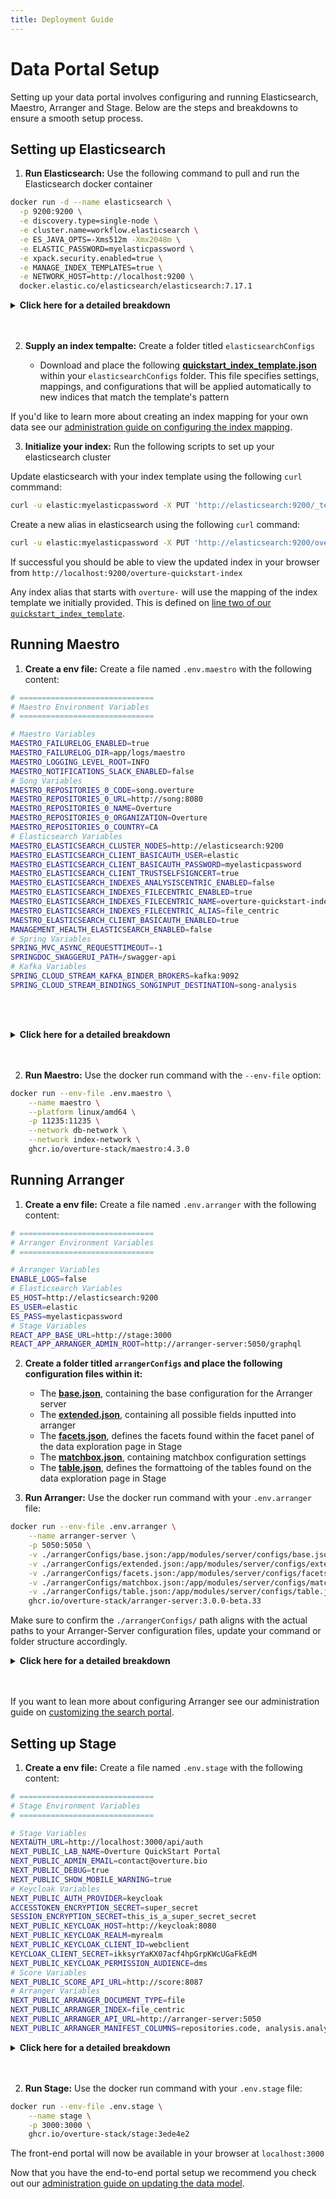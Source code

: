 ```yaml
---
title: Deployment Guide
---
```


# Data Portal Setup

Setting up your data portal involves configuring and running Elasticsearch, Maestro, Arranger and Stage. Below are the steps and breakdowns to ensure a smooth setup process.

## Setting up Elasticsearch

1. **Run Elasticsearch:** Use the following command to pull and run the Elasticsearch docker container

```bash
docker run -d --name elasticsearch \
  -p 9200:9200 \
  -e discovery.type=single-node \
  -e cluster.name=workflow.elasticsearch \
  -e ES_JAVA_OPTS=-Xms512m -Xmx2048m \
  -e ELASTIC_PASSWORD=myelasticpassword \
  -e xpack.security.enabled=true \
  -e MANAGE_INDEX_TEMPLATES=true \
  -e NETWORK_HOST=http://localhost:9200 \
  docker.elastic.co/elasticsearch/elasticsearch:7.17.1
```

<details>
  <summary><b>Click here for a detailed breakdown</b></summary>
<br></br>

- `-p 9200:9200` maps port 9200 of the host to port 9200 of the container


- `-e discovery.type=single-node` configures Elasticsearch to run in single-node mode, this bypasses the need for cluster discovery and formation protocols, making Elasticsearch start up as a standalone node, ideal for development, testing, or small-scale deployments where clustering is not necessary


- `-e cluster.name=workflow.elasticsearch` names the Elasticsearch cluster, this is good practice in case you choose to run multiple clusters or nodes in the future


- `-e ES_JAVA_OPTS=-Xms512m -Xmx2048m` sets the initial and maximum heap size for the Java Virtual Machine (JVM) running Elasticsearch. `-Xms512m` sets the initial heap size to 512 MB.
`-Xmx2048m` sets the maximum heap size to 2048 MB (2 GB). Properly setting these values ensures that Elasticsearch has enough memory to handle its operations efficiently, but not so much that it starves other processes on the host machine.


- `-e xpack.security.enabled=true` activates security features such as authentication, authorization, encryption, and audit logging


- `-e MANAGE_INDEX_TEMPLATES=true` ensures Elasticsearch manages index templates, when true, the system expects to manage the index templates as part of its operations. In the next step we will create a client services to set up the default configurations for new indices


- `-e ELASTIC_PASSWORD=myelasticpassword` Sets the password for the elastic user

---
</details>
<br></br>

2. **Supply an index tempalte:** Create a folder titled `elasticsearchConfigs`


   - Download and place the following **[quickstart_index_template.json](https://github.com/overture-stack/composer/blob/develop/configurationFiles/elasticsearchConfigs/quickstart_index_template.json)** within your `elasticsearchConfigs` folder. This file specifies settings, mappings, and configurations that will be applied automatically to new indices that match the template's pattern


<Note title="Learn More">If you'd like to learn more about creating an index mapping for your own data see our [administration guide on configuring the index mapping](/documentation/guides/administration/indexmapping/).</Note>

3. **Initialize your index:** Run the following scripts to set up your elasticsearch cluster

Update elasticsearch with your index template using the following `curl` commmand:

```bash
curl -u elastic:myelasticpassword -X PUT 'http://elasticsearch:9200/_template/index_template' -H 'Content-Type: application/json' -d ./elasticsearchConfigs/quickstart_index_template.json 
```

Create a new alias in elasticsearch using the following `curl` command:

```bash
curl -u elastic:myelasticpassword -X PUT 'http://elasticsearch:9200/overture-quickstart-index'
```

If successful you should be able to view the updated index in your browser from `http://localhost:9200/overture-quickstart-index`

<Note title="How this works">Any index alias that starts with `overture-` will use the mapping of the index template we initially provided. This is defined on [line two of our `quickstart_index_template`](https://github.com/overture-stack/composer/blob/develop/configurationFiles/elasticsearchConfigs/quickstart_index_template.json#L2).</Note>

## Running Maestro

1. **Create a env file:** Create a file named `.env.maestro` with the following content:

```bash
# ==============================
# Maestro Environment Variables
# ==============================

# Maestro Variables
MAESTRO_FAILURELOG_ENABLED=true
MAESTRO_FAILURELOG_DIR=app/logs/maestro
MAESTRO_LOGGING_LEVEL_ROOT=INFO
MAESTRO_NOTIFICATIONS_SLACK_ENABLED=false
# Song Variables
MAESTRO_REPOSITORIES_0_CODE=song.overture
MAESTRO_REPOSITORIES_0_URL=http://song:8080
MAESTRO_REPOSITORIES_0_NAME=Overture
MAESTRO_REPOSITORIES_0_ORGANIZATION=Overture
MAESTRO_REPOSITORIES_0_COUNTRY=CA
# Elasticsearch Variables
MAESTRO_ELASTICSEARCH_CLUSTER_NODES=http://elasticsearch:9200
MAESTRO_ELASTICSEARCH_CLIENT_BASICAUTH_USER=elastic
MAESTRO_ELASTICSEARCH_CLIENT_BASICAUTH_PASSWORD=myelasticpassword
MAESTRO_ELASTICSEARCH_CLIENT_TRUSTSELFSIGNCERT=true
MAESTRO_ELASTICSEARCH_INDEXES_ANALYSISCENTRIC_ENABLED=false
MAESTRO_ELASTICSEARCH_INDEXES_FILECENTRIC_ENABLED=true
MAESTRO_ELASTICSEARCH_INDEXES_FILECENTRIC_NAME=overture-quickstart-index
MAESTRO_ELASTICSEARCH_INDEXES_FILECENTRIC_ALIAS=file_centric
MAESTRO_ELASTICSEARCH_CLIENT_BASICAUTH_ENABLED=true
MANAGEMENT_HEALTH_ELASTICSEARCH_ENABLED=false
# Spring Variables
SPRING_MVC_ASYNC_REQUESTTIMEOUT=-1
SPRINGDOC_SWAGGERUI_PATH=/swagger-api
# Kafka Variables
SPRING_CLOUD_STREAM_KAFKA_BINDER_BROKERS=kafka:9092
SPRING_CLOUD_STREAM_BINDINGS_SONGINPUT_DESTINATION=song-analysis
```

<br></br>

<details>
  <summary><b>Click here for a detailed breakdown</b></summary>

  <br></br>

### Maestro Variables

- `MAESTRO_FAILURELOG_ENABLED` enables or disables failure logging. When set to `true`, Maestro logs any failures that occur, which is useful for debugging and monitoring purposes


- `MAESTRO_FAILURELOG_DIR` sets the directory path where failure logs are stored. The value should be `app/logs/maestro` or another path of your choosing


- `MAESTRO_LOGGING_LEVEL_ROOT` sets the root logging level for Maestro. The value can be `INFO`, `DEBUG`, `WARN`, etc. It determines the level of detail included in logs, where `INFO` is standard and `DEBUG` provides more detailed information


- `MAESTRO_NOTIFICATIONS_SLACK_ENABLED` enables or disables Slack notifications. When set to `true`, Maestro can send notifications to a Slack channel

#### Song Variables

- `MAESTRO_REPOSITORIES_0_CODE` sets the code identifier for the repository. The value here is `song.overture`, serving as a unique identifier used within Maestro to reference the repository


- `MAESTRO_REPOSITORIES_0_URL` is the URL of the metadata repository. The value is `http://song:8080`, specifying the endpoint where Maestro can connect to the Song repository


- `MAESTRO_REPOSITORIES_0_NAME` defines the display name for the repository. The value is `Overture`, providing a human-readable name for the repository used in logs and interfaces


- `MAESTRO_REPOSITORIES_0_ORGANIZATION`: defines the name of the organization that owns the repository


- `MAESTRO_REPOSITORIES_0_COUNTRY` defines  the country code for the repository's location. The value is `CA` (Canada), indicating the country associated with the repository

#### Elasticsearch Variables

- `MAESTRO_ELASTICSEARCH_INDEXES_ANALYSISCENTRIC_ENABLED` set to `true` specifing that analysis-centric index are to be expected


- `MAESTRO_ELASTICSEARCH_INDEXES_FILECENTRIC_ENABLED` set to `false` specifing to Maestro that file-centric index are not to be expected


- `MAESTRO_ELASTICSEARCH_CLIENT_BASICAUTH_ENABLED` enables basic authentication for the Elasticsearch client


- `MAESTRO_ELASTICSEARCH_INDEXES_ANALYSISCENTRIC_NAME` is the name of the analysis-centric Elasticsearch index. The value is `analysis-composer-index`, aligned with our previously created index


- `MAESTRO_ELASTICSEARCH_INDEXES_ANALYSISCENTRIC_ALIAS` is the alias for the analysis-centric Elasticsearch index


- `MAESTRO_ELASTICSEARCH_CLUSTER_NODES` points to the address of the Elasticsearch cluster node(s). The value is `elasticsearch:9200`, specifying the Elasticsearch node that Maestro will interact with


- `MAESTRO_ELASTICSEARCH_CLIENT_BASICAUTH_USER`, `MAESTRO_ELASTICSEARCH_CLIENT_BASICAUTH_PASSWORD` is the username and password for Elasticsearch


- `MANAGEMENT_HEALTH_ELASTICSEARCH_ENABLED`: Enables or disables Elasticsearch health checks. The value can be `false` (disabled) or `true` (enabled), controlling whether health checks for Elasticsearch are performed.


- `MANAGEMENT_SECURITY_ENABLED`: Enables or disables security management. The value can be `false` (disabled) or `true` (enabled), controlling whether security features are enabled.

#### Spring Variables

- `SPRING_MVC_ASYNC_REQUESTTIMEOUT` is `-1` (no timeout), this setting determines how long asynchronous requests are allowed to run before timing out


- `SPRINGDOC_SWAGGERUI_PATH` is `/swagger-api`, specifying the URL path where the Swagger UI can be accessed (`localhost:11235/swagger-api`).


#### Kafka Variables

- `SPRING_CLOUD_STREAM_KAFKA_BINDER_BROKERS` defines the address of the Kafka broker(s). The value is set to `kafka:9092`, specifying the Kafka instance we set up earlier

- `SPRING_CLOUD_STREAM_BINDINGS_SONGINPUT_DESTINATION` is the destination topic for the Song input binding. The value is `song-analysis`, pointing to the Kafka topic we configured earlier

<br></br>
</details>
<br></br>

2. **Run Maestro:** Use the docker run command with the `--env-file` option:

```bash
docker run --env-file .env.maestro \
    --name maestro \
    --platform linux/amd64 \
    -p 11235:11235 \
    --network db-network \
    --network index-network \
    ghcr.io/overture-stack/maestro:4.3.0

```

## Running Arranger

1. **Create a env file:** Create a file named `.env.arranger` with the following content:

```bash
# ==============================
# Arranger Environment Variables
# ==============================

# Arranger Variables
ENABLE_LOGS=false
# Elasticsearch Variables
ES_HOST=http://elasticsearch:9200
ES_USER=elastic
ES_PASS=myelasticpassword
# Stage Variables
REACT_APP_BASE_URL=http://stage:3000
REACT_APP_ARRANGER_ADMIN_ROOT=http://arranger-server:5050/graphql
```

2. **Create a folder titled `arrangerConfigs` and place the following configuration files within it:**


   - The **[base.json](https://github.com/overture-stack/composer/blob/develop/configurationFiles/arrangerConfigs/base.json)**, containing the base configuration for the Arranger server
   - The **[extended.json](https://github.com/overture-stack/composer/blob/develop/configurationFiles/arrangerConfigs/extended.json)**, containing all possible fields inputted into arranger
   - The **[facets.json](https://github.com/overture-stack/composer/blob/develop/configurationFiles/arrangerConfigs/facets.json)**,  defines the facets found within the facet panel of the data exploration page in Stage
   - The **[matchbox.json](https://github.com/overture-stack/composer/blob/develop/configurationFiles/arrangerConfigs/matchbox.json)**, containing matchbox configuration settings
   - The **[table.json](https://github.com/overture-stack/composer/blob/develop/configurationFiles/arrangerConfigs/table.json)**, defines the formattoing of the tables found on the data exploration page in Stage


3. **Run Arranger:** Use the docker run command with your `.env.arranger` file:

```bash
docker run --env-file .env.arranger \
    --name arranger-server \
    -p 5050:5050 \
    -v ./arrangerConfigs/base.json:/app/modules/server/configs/base.json \
    -v ./arrangerConfigs/extended.json:/app/modules/server/configs/extended.json \
    -v ./arrangerConfigs/facets.json:/app/modules/server/configs/facets.json \
    -v ./arrangerConfigs/matchbox.json:/app/modules/server/configs/matchbox.json \
    -v ./arrangerConfigs/table.json:/app/modules/server/configs/table.json \
    ghcr.io/overture-stack/arranger-server:3.0.0-beta.33
```

Make sure to confirm the `./arrangerConfigs/` path aligns with the actual paths to your Arranger-Server configuration files, update your command or folder structure accordingly.

<details>
  <summary><b>Click here for a detailed breakdown</b></summary>
<br></br>

### When creating the .env.arranger file:

- `ES_HOST` is thehe URL of your Elasticsearch instance


- `ES_USER` and `ES_PASS` are the credentials for accessing Elasticsearch


- `REACT_APP_BASE_URL` is the base URL for your front-end application, in this case Stage, which we will set up next


- `REACT_APP_ARRANGER_ADMIN_ROOT` is the URL for the Arranger GraphQL endpoint

### When running Arranger:

- `-p 5050:5050` maps port 5050 of the host to port 5050 of the container.


- `--network index-network` connects the container to the index-network Docker network

- `-v ./arrangerConfigs/...:/app/modules/server/configs/...` mounts configuration files into the container
    - `base.json` contains the base configuration for the Arranger server
    - `extended.json` contains all possible fields inputted into arranger
    - `facets.json` defines the facets found within the facet panel of the data exploration page in Stage
    - `table.json` defines the formattoing of the tables found on the data exploration page in Stage
    - `matchbox.json` Contains matchbox configuration settings

</details>
<br></br>

<Note title= "Configuring Arranger">If you want to lean more about configuring Arranger see our administration guide on [customizing the search portal](/documentation/guides/administration/portalcustomization/).</Note>

## Setting up Stage


1. **Create a env file:** Create a file named `.env.stage` with the following content:

```bash
# ==============================
# Stage Environment Variables
# ==============================

# Stage Variables
NEXTAUTH_URL=http://localhost:3000/api/auth
NEXT_PUBLIC_LAB_NAME=Overture QuickStart Portal
NEXT_PUBLIC_ADMIN_EMAIL=contact@overture.bio
NEXT_PUBLIC_DEBUG=true
NEXT_PUBLIC_SHOW_MOBILE_WARNING=true
# Keycloak Variables
NEXT_PUBLIC_AUTH_PROVIDER=keycloak
ACCESSTOKEN_ENCRYPTION_SECRET=super_secret
SESSION_ENCRYPTION_SECRET=this_is_a_super_secret_secret
NEXT_PUBLIC_KEYCLOAK_HOST=http://keycloak:8080
NEXT_PUBLIC_KEYCLOAK_REALM=myrealm
NEXT_PUBLIC_KEYCLOAK_CLIENT_ID=webclient
KEYCLOAK_CLIENT_SECRET=ikksyrYaKX07acf4hpGrpKWcUGaFkEdM
NEXT_PUBLIC_KEYCLOAK_PERMISSION_AUDIENCE=dms
# Score Variables
NEXT_PUBLIC_SCORE_API_URL=http://score:8087
# Arranger Variables
NEXT_PUBLIC_ARRANGER_DOCUMENT_TYPE=file
NEXT_PUBLIC_ARRANGER_INDEX=file_centric
NEXT_PUBLIC_ARRANGER_API_URL=http://arranger-server:5050
NEXT_PUBLIC_ARRANGER_MANIFEST_COLUMNS=repositories.code, analysis.analysis_id, object_id, file_type, file.name, file.size, file.md5sum, file.index_file.object_id, file.index_file.file_type, file.index_file.name, file.index_file.size, file.index_file.md5sum, donors.donor_id, donors.specimens.samples.sample_id
```

<details>
  <summary><b>Click here for a detailed breakdown</b></summary>
<br></br>

#### Stage Variables

- `NEXTAUTH_URL` specifies the base URL for NextAuth.js, which handles authentication in Next.js applications. This setting is used to configure the authentication flow, including where to redirect users after successful authentication.

- `NEXT_PUBLIC_LAB_NAME` is the name that will be displayed in the top left of the portal interface. Feel free to get creative here

- `NEXT_PUBLIC_ADMIN_EMAIL` is the email address of the administrator or support contact. This setting updates the help link found by default in the footer navigation of the portal interface

#### Keycloak Variables

- `NEXT_PUBLIC_AUTH_PROVIDER` specifies the authentication provider, in this case, Keycloak


- `ACCESSTOKEN_ENCRYPTION_SECRET` defines the secret used to encrypt access tokens, enhancing security by preventing easy decoding of intercepted tokens


- `SESSION_ENCRYPTION_SECRET` specifies the secret used to encrypt session cookies, protecting sensitive information stored in the cookie from unauthorized access


- `NEXT_PUBLIC_KEYCLOAK_HOST`  specifies the URL where the Keycloak server is hosted `https://localhost:8443` while `NEXT_PUBLIC_KEYCLOAK_REALM` defines the realm in Keycloak that contains the users and roles for our application


- `NEXT_PUBLIC_KEYCLOAK_CLIENT_ID` and client secret `KEYCLOAK_CLIENT_SECRET` are assigned to the application by Keycloak, linking the application to its configuration within Keycloak


- `NEXT_PUBLIC_KEYCLOAK_PERMISSION_AUDIENCE` specifies the audience for the permission claims in the access token, restricting the scope of access granted to the token

#### Score Variables

- `NEXT_PUBLIC_SCORE_API_URL` is the URL of the Score API, which the application uses to communicate with the Score service

#### Arranger Variables

- `NEXT_PUBLIC_ARRANGER_DOCUMENT_TYPE` indexes can be either file centric or analysis (participant) centric, the document type variable specifies which of these configurations is true


- `NEXT_PUBLIC_ARRANGER_INDEX` defines the index used by the Arranger service


- `NEXT_PUBLIC_ARRANGER_API_URL` is the URL of the Arranger graphQL API, by default Arrangers API is mapped to port 5050 


- `NEXT_PUBLIC_ARRANGER_MANIFEST_COLUMNS` lists the columns to be included in the manifest generated for download with Score

</details>
<br></br>

2. **Run Stage:** Use the docker run command with your `.env.stage` file:

```bash
docker run --env-file .env.stage \
    --name stage \
    -p 3000:3000 \
    ghcr.io/overture-stack/stage:3ede4e2
```

The front-end portal will now be available in your browser at `localhost:3000`

<Note title="Next Steps">Now that you have the end-to-end portal setup we recommend you check out our [administration guide on updating the data model](/documentation/guides/administration/modelling/).</Note>